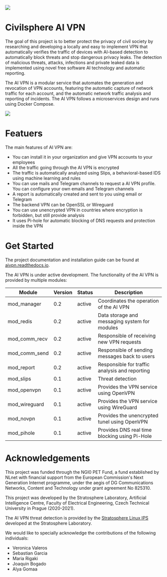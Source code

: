 ![](https://github.com/stratosphereips/AIVPN/blob/main/assets/Civilsphere-AI-VPN.png)

# Civilsphere AI VPN

The goal of this project is to better protect the privacy of civil society by researching and developing a locally and easy to implement VPN that automatically verifies the traffic of devices with AI-based detection to automatically block threats and stop dangerous privacy leaks. The detection of malicious threats, attacks, infections and private leaked data is implemented using novel free software AI technology and automatic reporting.

The AI VPN is a modular service that automates the generation and revocation of VPN accounts, featuring the automatic capture of network traffic for each account, and the automatic network traffic analysis and reporting of incidents. The AI VPN follows a microservices design and runs using Docker Compose.

![](https://github.com/stratosphereips/AIVPN/blob/main/assets/Civilsphere-AI-VPN-HowItWorks-1.png)

# Featuers
The main features of AI VPN are:

- You can install it in your organization and give VPN accounts to your employees
- All the traffic going through the AI VPN is encrypted
- The traffic is automatically analyzed using Slips, a behavioral-based IDS using machine learning and rules
- You can use mails and Telegram channels to request a AI VPN profile. You can configure your own emails and Telegram channels
- A report is automatically created and sent to you using email or Telegram
- The backend VPN can be OpenSSL or Wireguard
- You can use unencrypted VPN in countries where encryption is forbidden, but still provide analysis
- It uses Pi-hole for automatic blocking of DNS requests and protection inside the VPN


# Get Started

The project documentation and installation guide can be found at [aivpn.readthedocs.io](https://aivpn.readthedocs.io/).

The AI VPN is under active development. The functionality of the AI VPN is provided by multiple modules:

|   Module      | Version | Status | Description                                    |
|   ------      | ------- | ------ | -----------                                    |
| mod_manager   |     0.2 | active | Coordinates the operation of the AI VPN        |
| mod_redis     |     0.2 | active | Data storage and messaging system for modules  |
| mod_comm_recv |     0.2 | active | Responsible of receiving new VPN requests      |
| mod_comm_send |     0.2 | active | Responsible of sending messages back to users  |
| mod_report    |     0.2 | active | Responsible for traffic analysis and reporting |
| mod_slips     |     0.1 | active | Threat detection                               |
| mod_openvpn   |     0.1 | active | Provides the VPN service using OpenVPN         |
| mod_wireguard |     0.1 | active | Provides the VPN service using WireGuard       |
| mod_novpn     |     0.1 | active | Provides the unencrypted tunel using OpenVPN   |
| mod_pihole    |     0.1 | active | Provides DNS real time blocking using Pi-Hole  | 

# Acknowledgements

This project was funded through the NGI0 PET Fund, a fund established by NLnet with financial support from the European Commission's Next Generation Internet programme, under the aegis of DG Communications Networks, Content and Technology under grant agreement No 825310.

This project was developed by the Stratosphere Laboratory, Artificial Intelligence Centre, Faculty of Electrical Engineering, Czech Technical University in Prague (2020-2021).

The AI VPN threat detection is provided by the [Stratosphere Linux IPS](https://github.com/stratosphereips/StratosphereLinuxIPS) developed at the Stratosphere Laboratory.

We would like to specially acknowledge the contributions of the following individuals:

* Veronica Valeros
* Sebastian Garcia
* Maria Rigaki
* Joaquin Bogado
* Alya Gomaa

